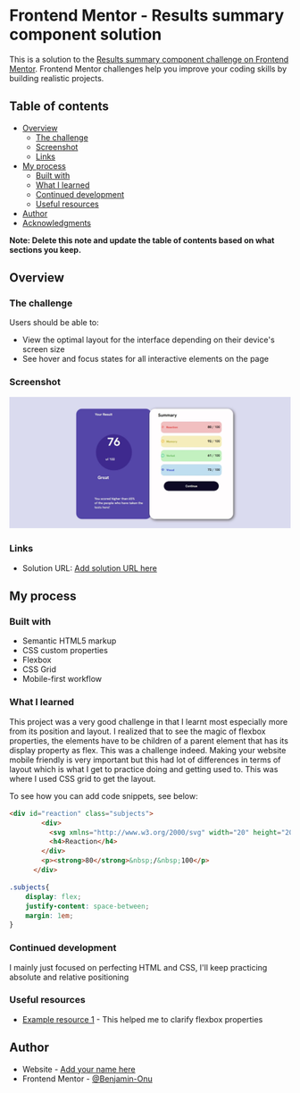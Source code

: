 # Frontend Mentor - Results summary component solution

This is a solution to the [Results summary component challenge on Frontend Mentor](https://www.frontendmentor.io/challenges/results-summary-component-CE_K6s0maV). Frontend Mentor challenges help you improve your coding skills by building realistic projects. 

## Table of contents

- [Overview](#overview)
  - [The challenge](#the-challenge)
  - [Screenshot](#screenshot)
  - [Links](#links)
- [My process](#my-process)
  - [Built with](#built-with)
  - [What I learned](#what-i-learned)
  - [Continued development](#continued-development)
  - [Useful resources](#useful-resources)
- [Author](#author)
- [Acknowledgments](#acknowledgments)

**Note: Delete this note and update the table of contents based on what sections you keep.**

## Overview

### The challenge

Users should be able to:

- View the optimal layout for the interface depending on their device's screen size
- See hover and focus states for all interactive elements on the page

### Screenshot

![](finished-work.jpg)

### Links

- Solution URL: [Add solution URL here](https://benjamin-onu.github.io/result-summary-component-main/)
## My process

### Built with

- Semantic HTML5 markup
- CSS custom properties
- Flexbox
- CSS Grid
- Mobile-first workflow

### What I learned

This project was a very good challenge in that I learnt most especially more from its position and layout. I realized that to see the magic of flexbox properties, the elements have to be children of a parent element that has its display property as flex. This was a challenge indeed.
Making your website mobile friendly is very important but this had lot of differences in terms of layout which is what I get to practice doing and getting used to. This was where I used CSS grid to get the layout.

To see how you can add code snippets, see below:

```html
<div id="reaction" class="subjects">
        <div>
          <svg xmlns="http://www.w3.org/2000/svg" width="20" height="20" fill="none" viewBox="0 0 20 20"><path stroke="#F55" stroke-linecap="round" stroke-linejoin="round" stroke-width="1.25" d="M10.833 8.333V2.5l-6.666 9.167h5V17.5l6.666-9.167h-5Z"/></svg>
          <h4>Reaction</h4>
        </div>
        <p><strong>80</strong>&nbsp;/&nbsp;100</p>
      </div>
```
```css
.subjects{
    display: flex;
    justify-content: space-between;
    margin: 1em;
}
```

### Continued development
I mainly just focused on perfecting HTML and CSS, I'll keep practicing absolute and relative positioning

### Useful resources
- [Example resource 1]([https://flexboxfroggy.com/]) - This helped me to clarify flexbox properties

## Author

- Website - [Add your name here](https://www.your-site.com)
- Frontend Mentor - [@Benjamin-Onu]([https://www.frontendmentor.io/profile/Benjamin-Onu])
